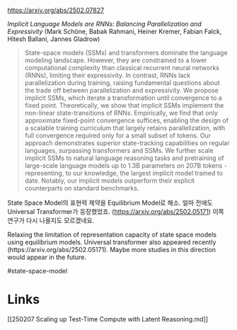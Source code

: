 https://arxiv.org/abs/2502.07827

*Implicit Language Models are RNNs: Balancing Parallelization and Expressivity* (Mark Schöne, Babak Rahmani, Heiner Kremer, Fabian Falck, Hitesh Ballani, Jannes Gladrow)

> State-space models (SSMs) and transformers dominate the language modeling landscape. However, they are constrained to a lower computational complexity than classical recurrent neural networks (RNNs), limiting their expressivity. In contrast, RNNs lack parallelization during training, raising fundamental questions about the trade off between parallelization and expressivity. We propose implicit SSMs, which iterate a transformation until convergence to a fixed point. Theoretically, we show that implicit SSMs implement the non-linear state-transitions of RNNs. Empirically, we find that only approximate fixed-point convergence suffices, enabling the design of a scalable training curriculum that largely retains parallelization, with full convergence required only for a small subset of tokens. Our approach demonstrates superior state-tracking capabilities on regular languages, surpassing transformers and SSMs. We further scale implicit SSMs to natural language reasoning tasks and pretraining of large-scale language models up to 1.3B parameters on 207B tokens - representing, to our knowledge, the largest implicit model trained to date. Notably, our implicit models outperform their explicit counterparts on standard benchmarks.

State Space Model의 표현력 제약을 Equilibrium Model로 해소. 얼마 전에도 Universal Transformer가 등장했었죠. (https://arxiv.org/abs/2502.05171) 이쪽 연구가 다시 나올지도 모르겠네요.

<english>
Relaxing the limitation of representation capacity of state space models using equilibrium models. Universal transformer also appeared recently (https://arxiv.org/abs/2502.05171). Maybe more studies in this direction would appear in the future.
</english>

#state-space-model

# Links

[[250207 Scaling up Test-Time Compute with Latent Reasoning.md]]